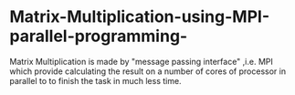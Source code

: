 # Matrix-Multiplication-using-MPI-parallel-programming-
Matrix Multiplication is made by "message passing interface" ,i.e. MPI which provide calculating the result on a  number of cores of processor in parallel to to finish the task in much less time.   
